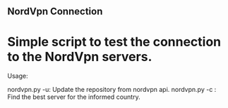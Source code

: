 ## NordVpn Connection
# Simple script to test the connection to the NordVpn servers.

Usage:

nordvpn.py -u: Update the repository from nordvpn api.
nordvpn.py -c <Country Code>: Find the best server for the informed country.
